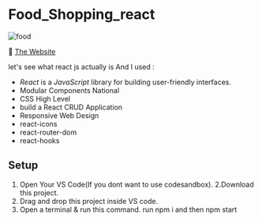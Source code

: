 # Food_Shopping_react



![food](https://github.com/amitAsher22/recipe_App/assets/69055006/4f193da7-14c3-4570-9dcb-732e18ed5e85)



:triangular_flag_on_post: <a href="https://recipe-app-ivory-phi.vercel.app/" target="_blank">The Website</a>

let's see what react js actually is And I used : 
- *React* is a *JavaScript* library for building user-friendly interfaces.
- Modular Components National
- CSS High Level
- build a React CRUD Application 
- Responsive Web Design
- react-icons
- react-router-dom
- react-hooks

## Setup

1. Open Your VS Code(If you dont want to use codesandbox).
2.Download this project.
3. Drag and drop this project inside VS code.
4. Open a terminal & run this command. run npm i and then  npm start


